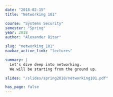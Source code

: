 ```yaml
---
date: "2018-02-15"
title: "Networking 101"

course: "Systems Security"
semester: "Spring"
year: 2018
author: "Alexander Bitar"

slug: "networking_101"
navbar_active_link: "lectures"

summary: |
  Let's dive deep into networking.
  We will be starting from the ground up.

slides: "/slides/spring2018/networking101.pdf"

has_page: false
---
```

